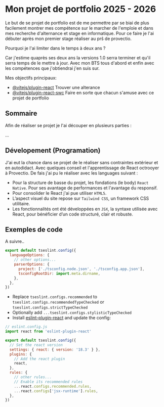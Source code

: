 # Mon projet de portfolio 2025 - 2026

Le but de se projet de portfolio est de me permettre par se biai de plus facilement montrer mes compétence sur le marcher de l'emploie et dans mes recherche d'alternance et stage en informatique. Pour ce faire je l'ai débuter après mon premier stage réaliser au prŝ de provectio.

Pourquoi je l'ai limiter dans le temps à deux ans ?

Car j'estime quaprès ses deux ans la versions 1.0 serra terminer et qu'il serra temps de le mettre à jour. Avec mon BTS tous d'abord et enfin avec les compétences que j'obtiendrai j'en suis sur.

Mes objectifs principaux:

- [@vitejs/plugin-react](https://github.com/vitejs/vite-plugin-react/blob/main/packages/plugin-react/README.md)  Trouver une alterance
- [@vitejs/plugin-react-swc](https://github.com/vitejs/vite-plugin-react-swc) Faire en sorte que chacun s'amuse avec ce projet de portfolio

## Sommaire

Afin de réaliser se projet je l'ai découper en plusieurs parties : 

...

## Dévelopement (Programation)

J'ai eut la chance dans se projet de le réaliser sans contraintes extérieur et en autodidact. Avec quelques conseil et l'apprentissage de React octrooyer à Provectio. De fais j'ai pu le réaliser avec les languages suivant :

- Pour la structure de basse du projet, les fondations (le body) `React Native`. Pour ses avantage de performances et l'avantage du responsif.
- Pour consolider le React j'ai pue utiliser `HTML5`.
- L’aspect visuel du site repose sur `Tailwind CSS`, un framework CSS utilitaire.
- Les fonctionnalités ont été développées en `JSX`, la syntaxe utilisée avec React, pour bénéficier d’un code structuré, clair et robuste.

## Exemples de code
A suivre..

```js
export default tseslint.config({
  languageOptions: {
    // other options...
    parserOptions: {
      project: ['./tsconfig.node.json', './tsconfig.app.json'],
      tsconfigRootDir: import.meta.dirname,
    },
  },
})
```

- Replace `tseslint.configs.recommended` to `tseslint.configs.recommendedTypeChecked` or `tseslint.configs.strictTypeChecked`
- Optionally add `...tseslint.configs.stylisticTypeChecked`
- Install [eslint-plugin-react](https://github.com/jsx-eslint/eslint-plugin-react) and update the config:

```js
// eslint.config.js
import react from 'eslint-plugin-react'

export default tseslint.config({
  // Set the react version
  settings: { react: { version: '18.3' } },
  plugins: {
    // Add the react plugin
    react,
  },
  rules: {
    // other rules...
    // Enable its recommended rules
    ...react.configs.recommended.rules,
    ...react.configs['jsx-runtime'].rules,
  },
})
```
